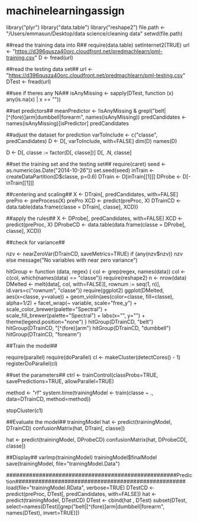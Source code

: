# machinelearningassign

library("plyr")
library("data.table")
library("reshape2")
file.path <- "/Users/emmasun/Desktop/data science/cleaning data"
setwd(file.path)

##read the training data into R##
require(data.table)
setInternet2(TRUE)
url <- "https://d396qusza40orc.cloudfront.net/predmachlearn/pml-training.csv"
D <- fread(url)

##read the testing data set##
url <- "https://d396qusza40orc.cloudfront.net/predmachlearn/pml-testing.csv"
DTest <- fread(url)

##see if theres any NA##
isAnyMissing <- sapply(DTest, function (x) any(is.na(x) | x == ""))

##set predictors##
meanPredictor <- !isAnyMissing & grepl("belt|[^(fore)]arm|dumbbell|forearm", names(isAnyMissing))
predCandidates <- names(isAnyMissing)[isPredictor]
predCandidates

##adjust the dataset for prediction 
varToInclude <- c("classe", predCandidates)
D <- D[, varToInclude, with=FALSE]
dim(D)
names(D)

D <- D[, classe := factor(D[, classe])]
D[, .N, classe]

##set the training set and the testing set##
require(caret)
seed <- as.numeric(as.Date("2014-10-26"))
set.seed(seed)
inTrain <- createDataPartition(D$classe, p=0.6)
DTrain <- D[inTrain[[1]]]
DProbe <- D[-inTrain[[1]]]

##centering and scaling##
X <- DTrain[, predCandidates, with=FALSE]
prePro <- preProcess(X)
prePro
XCD <- predict(preProc, X)
DTrainCD <- data.table(data.frame(classe = DTrain[, classe], XCD))

##apply the rules##
X <- DProbe[, predCandidates, with=FALSE]
XCD <- predict(preProc, X)
DProbeCD <- data.table(data.frame(classe = DProbe[, classe], XCD))

##check for variance##

nzv <- nearZeroVar(DTrainCD, saveMetrics=TRUE)
if (any(nzv$nzv)) nzv else message("No variables with near zero variance")

hitGroup <- function (data, regex) {
  col <- grep(regex, names(data))
  col <- c(col, which(names(data) == "classe"))
  require(reshape2)
  n <- nrow(data)
  DMelted <- melt(data[, col, with=FALSE][, rownum := seq(1, n)], id.vars=c("rownum", "classe"))
  require(ggplot2)
  ggplot(DMelted, aes(x=classe, y=value)) +
    geom_violin(aes(color=classe, fill=classe), alpha=1/2) +
    facet_wrap(~ variable, scale="free_y") +
    scale_color_brewer(palette="Spectral") +
    scale_fill_brewer(palette="Spectral") +
    labs(x="", y="") +
    theme(legend.position="none")
}
hitGroup(DTrainCD, "belt")
hitGroup(DTrainCD, "[^(fore)]arm")
hitGroup(DTrainCD, "dumbbell")
hitGroup(DTrainCD, "forearm")

##Train the model##

require(parallel)
require(doParallel)
cl <- makeCluster(detectCores() - 1)
registerDoParallel(cl)

##set the parameters##
ctrl <- trainControl(classProbs=TRUE,
                     savePredictions=TRUE,
                     allowParallel=TRUE)

method <- "rf"
system.time(trainingModel <- train(classe ~ ., data=DTrainCD, method=method))

stopCluster(c1)

##Evaluate the model##
trainingModel
hat <- predict(trainingModel, DTrainCD)
confusionMatrix(hat, DTrain[, classe])

hat <- predict(trainingModel, DProbeCD)
confusionMatrix(hat, DProbeCD[, classe])

##Display##
varImp(trainingModel)
trainingModel$finalModel
save(trainingModel, file="trainingModel.Data")

####################################################Prediction####################################################
load(file="trainingModel.RData", verbose=TRUE)
DTestCD <- predict(preProc, DTest[, predCandidates, with=FALSE])
hat <- predict(trainingModel, DTestCD)
DTest <- cbind(hat , DTest)
subset(DTest, select=names(DTest)[grep("belt|[^(fore)]arm|dumbbell|forearm", names(DTest), invert=TRUE)])



